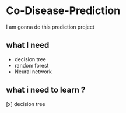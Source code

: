# Co-Disease-Prediction

I am gonna do this prediction project 

## what I need 
- decision tree
- random forest 
- Neural network 

## what i need to learn ?
[x] decision tree
